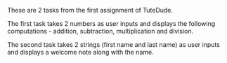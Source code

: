 These are 2 tasks from the first assignment of TuteDude.

The first task takes 2 numbers as user inputs and displays the following computations - addition, subtraction, multiplication and division.

The second task takes 2 strings (first name and last name) as user inputs and displays a welcome note along with the name.
